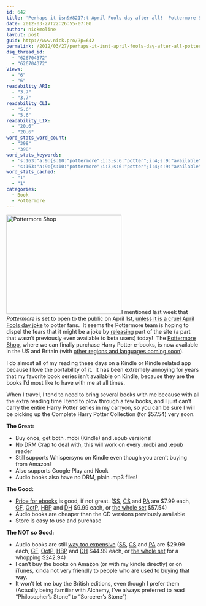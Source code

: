 ```yaml
---
id: 642
title: 'Perhaps it isn&#8217;t April Fools day after all!  Pottermore Shop now open'
date: 2012-03-27T22:26:55-07:00
author: nickmoline
layout: post
guid: http://www.nick.pro/?p=642
permalink: /2012/03/27/perhaps-it-isnt-april-fools-day-after-all-pottermore-shop-now-open/
dsq_thread_id:
  - "626704372"
  - "626704372"
Views:
  - "6"
  - "6"
readability_ARI:
  - "3.7"
  - "3.7"
readability_CLI:
  - "5.6"
  - "5.6"
readability_LIX:
  - "20.6"
  - "20.6"
word_stats_word_count:
  - "398"
  - "398"
word_stats_keywords:
  - 's:163:"a:9:{s:10:"pottermore";i:3;s:6:"potter";i:4;s:9:"available";i:4;s:5:"harry";i:3;s:5:"books";i:8;s:6:"kindle";i:6;s:7:"because";i:3;s:5:"audio";i:3;s:4:"good";i:3;}";'
  - 's:163:"a:9:{s:10:"pottermore";i:3;s:6:"potter";i:4;s:9:"available";i:4;s:5:"harry";i:3;s:5:"books";i:8;s:6:"kindle";i:6;s:7:"because";i:3;s:5:"audio";i:3;s:4:"good";i:3;}";'
word_stats_cached:
  - "1"
  - "1"
categories:
  - Book
  - Pottermore
---
```

<img class="size-medium wp-image-643 alignleft" title="Pottermore Shop" src="{{ site.baseurl }}/wp-content/uploads/2012/03/Region-capture-17-300x258.png" alt="Pottermore Shop" width="300" height="258" data-recalc-dims="1" />I mentioned last week that _Pottermore_ is set to open to the public on April 1st, [unless it is a cruel April Fools day joke](https://www.nick.pro/2012/03/20/pottermore-to-finally-open-up-on-april-1st-unless-its-a-cruel-joke/ "Pottermore to finally open up on April 1st, unless it’s a cruel joke") to potter fans.  It seems the Pottermore team is hoping to dispel the fears that it might be a joke by <a href="http://insider.pottermore.com/2012/03/harry-potter-ebooks-and-digital-audio.html" target="_blank">releasing</a> part of the site (a part that wasn&#8217;t previously even available to beta users) today!  The <a href="http://shop.pottermore.com/" target="_blank">Pottermore Shop</a>, where we can finally purchase Harry Potter e-books, is now available in the US and Britain (with <a href="https://shop.pottermore.com/en_US/faq-language" target="_blank" class="broken_link">other regions and languages coming soon</a>).

I do almost all of my reading these days on a Kindle or Kindle related app because I love the portability of it.  It has been extremely annoying for years that my favorite book series isn&#8217;t available on Kindle, because they are the books I&#8217;d most like to have with me at all times.

When I travel, I tend to need to bring several books with me because with all the extra reading time I tend to plow through a few books, and I just can&#8217;t carry the entire Harry Potter series in my carryon, so you can be sure I will be picking up the Complete Harry Potter Collection (for $57.54) very soon.<!--more-->

**The Great:**

  * Buy once, get both .mobi (Kindle) and .epub versions!
  * No DRM Crap to deal with, this will work on every .mobi and .epub reader
  * Still supports Whispersync on Kindle even though you aren&#8217;t buying from Amazon!
  * Also supports Google Play and Nook
  * Audio books also have no DRM, plain .mp3 files!

**The Good:**

  * <a href="http://shop.pottermore.com/en_US/harry-potter-ebooks?c=USD" target="_blank" class="broken_link">Price for ebooks</a> is good, if not great. (<a href="https://shop.pottermore.com/en_US/hp1-ebook-english-us1-usd" target="_blank" class="broken_link">SS</a>, <a href="https://shop.pottermore.com/en_US/hp2-ebook-english-us1-usd" target="_blank" class="broken_link">CS</a> and <a href="https://shop.pottermore.com/en_US/hp3-ebook-english-us1-usd" target="_blank" class="broken_link">PA</a> are $7.99 each, <a href="https://shop.pottermore.com/en_US/hp4-ebook-english-us1-usd" target="_blank" class="broken_link">GF</a>, <a href="https://shop.pottermore.com/en_US/hp5-ebook-english-us1-usd" target="_blank" class="broken_link">OotP</a>, <a href="https://shop.pottermore.com/en_US/hp6-ebook-english-us1-usd" target="_blank" class="broken_link">HBP</a> and <a href="https://shop.pottermore.com/en_US/hp7-ebook-english-us1-usd" target="_blank" class="broken_link">DH</a> $9.99 each, or <a href="https://shop.pottermore.com/en_US/hpbundle1-7-ebook-english-us1-usd" target="_blank" class="broken_link">the whole set</a> $57.54)
  * Audio books are cheaper than the CD versions previously available
  * Store is easy to use and purchase

**The NOT so Good:**

  * Audio books are still <a href="http://shop.pottermore.com/en_US/harry-potter-audio-books?c=USD" target="_blank" class="broken_link">way too expensive</a> (<a href="https://shop.pottermore.com/en_US/hp1-audiobook-english-us1-usd" target="_blank" class="broken_link">SS</a>, <a href="https://shop.pottermore.com/en_US/hp2-audiobook-english-us1-usd" target="_blank" class="broken_link">CS</a> and <a href="https://shop.pottermore.com/en_US/hp3-audiobook-english-us1-usd" target="_blank" class="broken_link">PA</a> are $29.99 each, <a href="https://shop.pottermore.com/en_US/hp4-audiobook-english-us1-usd" target="_blank" class="broken_link">GF</a>, <a href="https://shop.pottermore.com/en_US/hp5-audiobook-english-us1-usd" target="_blank" class="broken_link">OotP</a>, <a href="https://shop.pottermore.com/en_US/hp6-audiobook-english-us1-usd" target="_blank" class="broken_link">HBP</a> and <a href="https://shop.pottermore.com/en_US/hp7-audiobook-english-us1-usd" target="_blank" class="broken_link">DH</a> $44.99 each, or <a href="https://shop.pottermore.com/en_US/hpbundle1-7-audiobook-english-us1-usd" target="_blank" class="broken_link">the whole set</a> for a whopping $242.94)
  * I can&#8217;t buy the books on Amazon (or with my kindle directly) or on iTunes, kinda not very friendly to people who are used to buying that way.
  * It won&#8217;t let me buy the British editions, even though I prefer them (Actually being familiar with Alchemy, I&#8217;ve always preferred to read &#8220;Philosopher&#8217;s Stone&#8221; to &#8220;Sorcerer&#8217;s Stone&#8221;)